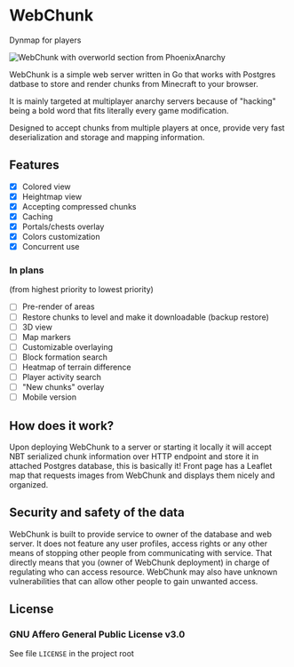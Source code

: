 # WebChunk

Dynmap for players

![WebChunk with overworld section from PhoenixAnarchy](preview.png)

WebChunk is a simple web server written in Go that works with Postgres datbase to store and render chunks from Minecraft to your browser.

It is mainly targeted at multiplayer anarchy servers because of "hacking" being a bold word that fits literally every game modification.

Designed to accept chunks from multiple players at once, provide very fast deserialization and storage and mapping information.

## Features

- [x] Colored view
- [x] Heightmap view
- [x] Accepting compressed chunks
- [x] Caching
- [x] Portals/chests overlay
- [x] Colors customization
- [x] Concurrent use

### In plans

(from highest priority to lowest priority)

- [ ] Pre-render of areas
- [ ] Restore chunks to level and make it downloadable (backup restore)
- [ ] 3D view
- [ ] Map markers
- [ ] Customizable overlaying
- [ ] Block formation search
- [ ] Heatmap of terrain difference
- [ ] Player activity search
- [ ] "New chunks" overlay
- [ ] Mobile version

## How does it work?

Upon deploying WebChunk to a server or starting it locally it will accept NBT serialized chunk information over HTTP endpoint and store it in attached Postgres database, this is basically it! Front page has a Leaflet map that requests images from WebChunk and displays them nicely and organized.

## Security and safety of the data

WebChunk is built to provide service to owner of the database and web server. It does not feature any user profiles, access rights or any other means of stopping other people from communicating with service. That directly means that you (owner of WebChunk deployment) in charge of regulating who can access resource. WebChunk may also have unknown vulnerabilities that can allow other people to gain unwanted access.

## License

### GNU Affero General Public License v3.0

See file `LICENSE` in the project root
